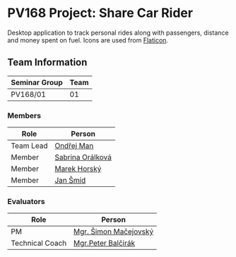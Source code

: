# PV168 Project: Share Car Rider

Desktop application to track personal rides along with passengers, distance and money spent on fuel.
Icons are used from [Flaticon](https://www.flaticon.com/).

## Team Information

| Seminar Group | Team |
|---------------|------|
| PV168/01      | 01   |

### Members

| Role      | Person                                                   |
|-----------|----------------------------------------------------------|
| Team Lead | [Ondřej Man](https://is.muni.cz/auth/osoba/525025)       |
| Member    | [Sabrina Orálková](https://is.muni.cz/auth/osoba/525089) |
| Member    | [Marek Horský](https://is.muni.cz/auth/osoba/525245)     |
| Member    | [Jan Šmíd](https://is.muni.cz/auth/osoba/524816)         |

### Evaluators

| Role            | Person                                                        |
|-----------------|---------------------------------------------------------------|
| PM              | [Mgr. Šimon Mačejovský](https://is.muni.cz/auth/osoba/444140) |
| Technical Coach | [Mgr.Peter Balčirák](https://is.muni.cz/auth/osoba/422570)    |
